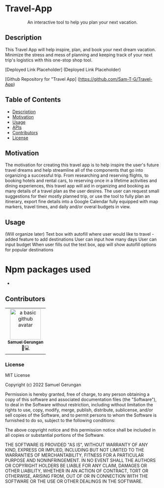 # Travel-App
 
<p align="center">
      An interactive tool to help you plan your next vacation.
</p>

## Description

This Travel App will help inspire, plan, and book your next dream vacation. Minimize the stress and mess of planning and keeping track of your next trip's logistics with this one-stop shop tool.

[Deployed Link Placeholder] (Deployed Link Placeholder)

[Github Repository for "Travel App] (https://github.com/Sam-T-G/Travel-App)

## Table of Contents

- [Description](#description)
- [Motivation](#motivation)
- [Usage](#usage)
- [APIs](#apis)
- [Contributors](#contributors)
- [License](#license)



## Motivation

The motivation for creating this travel app is to help inspire the user's future travel dreams and help streamline all of the components that go into organizing a successful trip. From researching and reserving flights, to booking hotels and rental cars, to reserving once in a lifetime activities and dining experiences, this travel app will aid in organizing and booking as many details of a travel plan as the user desires. The user can request small suggestions for their mostly planned trip, or use the tool to fully plan an itinerary, export fine details into a Google Calendar fully equipped with map markers, travel times, and daily and/or overal budgets in view.

## Usage

(Will organize later)
Text box with autofill where user would like to travel - added feature to add destinations
User can input how many days
User can input budget
When user fills out the text box, app will show autofill options for popular destinations

# Npm packages used

- 

### 


## Contributors

<table>
  <tr>
    <td align="center"><a href="https://github.com/Sam-T-G"><img src="https://avatars.githubusercontent.com/u/110798400?v=4" width="100px;" alt="a basic github avatar"/><br /><sub><b>Samuel Gerungan</b></sub></a><br/> <a>💬</a><a >💻</a></td>
  </tr>
</table>

### License

MIT License

Copyright (c) 2022 Samuel Gerungan

Permission is hereby granted, free of charge, to any person obtaining a copy of this software and associated documentation files (the "Software"), to deal in the Software without restriction, including without limitation the rights to use, copy, modify, merge, publish, distribute, sublicense, and/or sell copies of the Software, and to permit persons to whom the Software is furnished to do so, subject to the following conditions:

The above copyright notice and this permission notice shall be included in all copies or substantial portions of the Software.

THE SOFTWARE IS PROVIDED "AS IS", WITHOUT WARRANTY OF ANY KIND, EXPRESS OR IMPLIED, INCLUDING BUT NOT LIMITED TO THE WARRANTIES OF MERCHANTABILITY, FITNESS FOR A PARTICULAR PURPOSE AND NONINFRINGEMENT. IN NO EVENT SHALL THE AUTHORS OR COPYRIGHT HOLDERS BE LIABLE FOR ANY CLAIM, DAMAGES OR OTHER LIABILITY, WHETHER IN AN ACTION OF CONTRACT, TORT OR OTHERWISE, ARISING FROM, OUT OF OR IN CONNECTION WITH THE SOFTWARE OR THE USE OR OTHER DEALINGS IN THE SOFTWARE.
